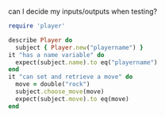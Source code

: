 can I decide my inputs/outputs when testing?

```ruby
require 'player'

describe Player do
  subject { Player.new("playername") }
it "has a name variable" do
  expect(subject.name).to eq("playername")
end
it "can set and retrieve a move" do
  move = double("rock")
  subject.choose_move(move)
  expect(subject.move).to eq(move)
end
```
